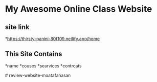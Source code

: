 # My Awesome Online Class Website
## site link
*https://thirsty-panini-80f109.netlify.app/home
## This Site Contains 
*name
*couses
*searvices
*contrcats


#   r e v i e w - w e b s i t e - m o a t a f a h a s a n  
 